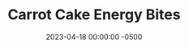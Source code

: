 ---
layout: post
title:  "Carrot Cake Energy Bites"
date:   2023-04-18 00:00:00 -0500
categories: 
- Recipes
- Finger Foods
permalink: /recipes/carrot-cake-bites
image: /assets/Food/Finger Food/Carrot Cake/carrot-cake-bite.jpg
ing: carrotbite-ing
facts: carrotbite-facts
Prep: 30
Rest: 
Cook: 15
Source1: https://www.natalieshealth.com/carrot-cake-energy-balls/
Source2: 
whisk: https://s.samsungfood.com/qaycm
tags: 
- snack
- no bake
- cinnamon
- nutmeg
- ginger
- roast
- blend
- energy
Description: These bites take the idea of a carrot cake and simplify them down to bite sized pieces. They are naturally sweetened with honey, and the perfect snack to take on the go for a quick energy boost
Instructions: 
- Cut carrots into thin strips. Add to a sheet pan with olive oil and salt, and roast for 25 minutes at 425F, stirring halfway. Add to a food processor and blend until a puree<br><br>

- Add the other ingredients to a food processor and blend until mixture turns into a dough-like consistency. You can also mix in a bowl if your food processor is too small to fit it all, as long as you blend up the carrots. Refrigerate until you can shape it without too much sticking<br><br>

- With the small spoon scoop the mixture and roll into balls and place in an airtight container. Store in the fridge or the freezer
---